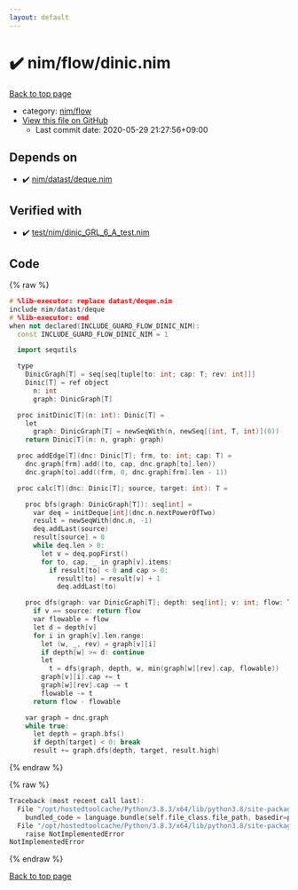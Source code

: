 ```yaml
---
layout: default
---
```


<!-- mathjax config similar to math.stackexchange -->
<script type="text/javascript" async
  src="https://cdnjs.cloudflare.com/ajax/libs/mathjax/2.7.5/MathJax.js?config=TeX-MML-AM_CHTML">
</script>
<script type="text/x-mathjax-config">
  MathJax.Hub.Config({
    TeX: { equationNumbers: { autoNumber: "AMS" }},
    tex2jax: {
      inlineMath: [ ['$','$'] ],
      processEscapes: true
    },
    "HTML-CSS": { matchFontHeight: false },
    displayAlign: "left",
    displayIndent: "2em"
  });
</script>

<script type="text/javascript" src="https://cdnjs.cloudflare.com/ajax/libs/jquery/3.4.1/jquery.min.js"></script>
<script src="https://cdn.jsdelivr.net/npm/jquery-balloon-js@1.1.2/jquery.balloon.min.js" integrity="sha256-ZEYs9VrgAeNuPvs15E39OsyOJaIkXEEt10fzxJ20+2I=" crossorigin="anonymous"></script>
<script type="text/javascript" src="../../../assets/js/copy-button.js"></script>
<link rel="stylesheet" href="../../../assets/css/copy-button.css" />


# :heavy_check_mark: nim/flow/dinic.nim

<a href="../../../index.html">Back to top page</a>

* category: <a href="../../../index.html#49819a369e0575799fa91c6b01a4bf57">nim/flow</a>
* <a href="{{ site.github.repository_url }}/blob/master/nim/flow/dinic.nim">View this file on GitHub</a>
    - Last commit date: 2020-05-29 21:27:56+09:00




## Depends on

* :heavy_check_mark: <a href="../datast/deque.nim.html">nim/datast/deque.nim</a>


## Verified with

* :heavy_check_mark: <a href="../../../verify/test/nim/dinic_GRL_6_A_test.nim.html">test/nim/dinic_GRL_6_A_test.nim</a>


## Code

<a id="unbundled"></a>
{% raw %}
```cpp
# %lib-executor: replace datast/deque.nim
include nim/datast/deque
# %lib-executor: end
when not declared(INCLUDE_GUARD_FLOW_DINIC_NIM):
  const INCLUDE_GUARD_FLOW_DINIC_NIM = 1

  import sequtils

  type
    DinicGraph[T] = seq[seq[tuple[to: int; cap: T; rev: int]]]
    Dinic[T] = ref object
      n: int
      graph: DinicGraph[T]

  proc initDinic[T](n: int): Dinic[T] =
    let
      graph: DinicGraph[T] = newSeqWith(n, newSeq[(int, T, int)](0))
    return Dinic[T](n: n, graph: graph)

  proc addEdge[T](dnc: Dinic[T]; frm, to: int; cap: T) =
    dnc.graph[frm].add((to, cap, dnc.graph[to].len))
    dnc.graph[to].add((frm, 0, dnc.graph[frm].len - 1))

  proc calc[T](dnc: Dinic[T]; source, target: int): T =

    proc bfs(graph: DinicGraph[T]): seq[int] =
      var deq = initDeque[int](dnc.n.nextPowerOfTwo)
      result = newSeqWith(dnc.n, -1)
      deq.addLast(source)
      result[source] = 0
      while deq.len > 0:
        let v = deq.popFirst()
        for to, cap, _ in graph[v].items:
          if result[to] < 0 and cap > 0:
            result[to] = result[v] + 1
            deq.addLast(to)

    proc dfs(graph: var DinicGraph[T]; depth: seq[int]; v: int; flow: T): T =
      if v == source: return flow
      var flowable = flow
      let d = depth[v]
      for i in graph[v].len.range:
        let (w, _, rev) = graph[v][i]
        if depth[w] >= d: continue
        let
          t = dfs(graph, depth, w, min(graph[w][rev].cap, flowable))
        graph[v][i].cap += t
        graph[w][rev].cap -= t
        flowable -= t
      return flow - flowable

    var graph = dnc.graph
    while true:
      let depth = graph.bfs()
      if depth[target] < 0: break
      result += graph.dfs(depth, target, result.high)

```
{% endraw %}

<a id="bundled"></a>
{% raw %}
```cpp
Traceback (most recent call last):
  File "/opt/hostedtoolcache/Python/3.8.3/x64/lib/python3.8/site-packages/onlinejudge_verify/docs.py", line 349, in write_contents
    bundled_code = language.bundle(self.file_class.file_path, basedir=pathlib.Path.cwd())
  File "/opt/hostedtoolcache/Python/3.8.3/x64/lib/python3.8/site-packages/onlinejudge_verify/languages/nim.py", line 86, in bundle
    raise NotImplementedError
NotImplementedError

```
{% endraw %}

<a href="../../../index.html">Back to top page</a>

